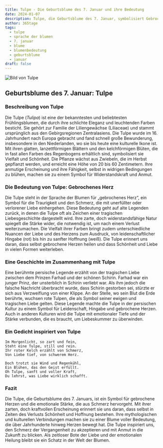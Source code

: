 ```yaml
---
title: Tulpe - Die Geburtsblume des 7. Januar und ihre Bedeutung
date: 2024-01-07
description: Tulpe, die Geburtsblume des 7. Januar, symbolisiert Gebrochenes Herz. Erfahre mehr über ihre Geschichte, Bedeutung und Symbolik in der Sprache der Blumen.
author: 365tage
tags:
  - tulpe
  - sprache der blumen
  - 7. januar
  - blume
  - blumenbedeutung
  - geburtsblume
  - januar
draft: false
---
```


![Bild von Tulpe](https://cdn.pixabay.com/photo/2020/04/28/13/17/tulips-5104494_640.jpg#center)

## Geburtsblume des 7. Januar: Tulpe

### Beschreibung von Tulpe

Die Tulpe (_Tulipa_) ist eine der bekanntesten und beliebtesten Frühlingsblumen, die durch ihre schlichte Eleganz und leuchtenden Farben besticht. Sie gehört zur Familie der Liliengewächse (Liliaceae) und stammt ursprünglich aus den Gebirgsregionen Zentralasiens. Die Tulpe wurde im 16. Jahrhundert nach Europa gebracht und fand schnell große Bewunderung, insbesondere in den Niederlanden, wo sie bis heute eine kulturelle Ikone ist. Mit ihren glatten, lanzettförmigen Blättern und den kelchförmigen Blüten, die in fast allen Farben des Regenbogens erhältlich sind, symbolisiert sie Vielfalt und Schönheit. Die Pflanze wächst aus Zwiebeln, die im Herbst gepflanzt werden, und erreicht eine Höhe von 20 bis 60 Zentimetern. Ihre anmutige Erscheinung und ihre Fähigkeit, selbst in widrigen Bedingungen zu blühen, machen sie zu einem Symbol für Widerstandskraft und Anmut.

### Die Bedeutung von Tulpe: Gebrochenes Herz

Die Tulpe steht in der Sprache der Blumen für „gebrochenes Herz“, ein Symbol für die Traurigkeit und den Schmerz, die mit unerfüllter oder verlorener Liebe einhergehen. Diese Bedeutung geht auf alte Legenden zurück, in denen die Tulpe oft als Zeichen einer tragischen Liebesgeschichte dargestellt wird. Ihre zarte, doch widerstandsfähige Natur spiegelt die Stärke wider, die notwendig ist, um nach einem Verlust weiterzumachen. Die Vielfalt ihrer Farben bringt zudem unterschiedliche Nuancen der Liebe und des Herzens zum Ausdruck, von leidenschaftlicher Hingabe (rot) bis hin zu sanfter Hoffnung (weiß). Die Tulpe erinnert uns daran, dass selbst gebrochene Herzen heilen und dass Schönheit und Liebe in vielen Formen weiterleben.

### Eine Geschichte im Zusammenhang mit Tulpe

Eine berühmte persische Legende erzählt von der tragischen Liebe zwischen dem Prinzen Farhad und der schönen Schirin. Farhad war ein junger Prinz, der unsterblich in Schirin verliebt war. Als ihm jedoch die falsche Nachricht überbracht wurde, dass Schirin gestorben sei, stürzte er sich aus Verzweiflung von einer Klippe. An der Stelle, wo sein Blut die Erde berührte, wuchsen rote Tulpen, die als Symbol seiner ewigen und tragischen Liebe gelten. Diese Legende machte die Tulpe in der persischen Kultur zu einem Symbol für Leidenschaft, Hingabe und gebrochene Herzen. Auch in anderen Kulturen wird die Tulpe mit emotionaler Tiefe und der Stärke verbunden, die es braucht, um Liebeskummer zu überwinden.

### Ein Gedicht inspiriert von Tulpe

```
Im Morgenlicht, so zart und fein,  
Steht eine Tulpe, still und rein.  
Ihr roter Kelch erzählt von Schmerz,  
Von Liebe tief, von schwerem Herz.  

Doch trotzt sie Wind und Regenkühl,  
Ein Blühen, das den Geist erfüllt.  
Oh Tulpe, sanft und voller Kraft,  
Du lehrst, was Liebe wirklich schafft.  
```

### Fazit

Die Tulpe, die Geburtsblume des 7. Januars, ist ein Symbol für gebrochene Herzen und die emotionale Stärke, die aus Schmerz hervorgeht. Mit ihrer zarten, doch kraftvollen Erscheinung erinnert sie uns daran, dass selbst in Zeiten des Verlusts Schönheit und Hoffnung bestehen. Ihre mythologischen und kulturellen Verbindungen machen sie zu einer Blume voller Bedeutung, die über Jahrhunderte hinweg Herzen bewegt hat. Die Tulpe inspiriert uns, den Schmerz der Vergangenheit zu akzeptieren und mit Anmut in die Zukunft zu blicken. Als zeitloser Bote der Liebe und der emotionalen Heilung bleibt sie ein Schatz in der Welt der Blumen.